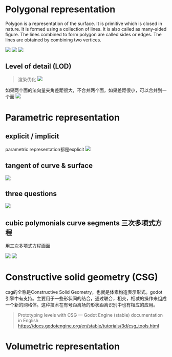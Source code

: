 # Polygonal representation

Polygon is a representation of the surface. It is primitive which is closed in nature. It is formed using a collection of lines. It is also called as many-sided figure. The lines combined to form polygon are called sides or edges. The lines are obtained by combining two vertices.

![](assets/2022-10-18-02-05-12.png)
![](assets/2022-10-18-02-09-38.png)
![](assets/2022-10-18-02-11-22.png)

## Level of detail (LOD)
> 渲染优化
![](assets/2022-10-18-02-14-50.png)

如果两个面的法向量夹角差距很大，不合并两个面，如果差距很小，可以合并到一个面
![](assets/2022-10-18-02-27-45.png)

# Parametric representation

## explicit / implicit
parametric representation都是explicit 
![](assets/2022-10-18-03-51-40.png)

## tangent of curve & surface
![](assets/2022-10-18-06-54-57.png)

## three questions
![](assets/2022-10-19-03-49-19.png)

## cubic polymonials curve segments 三次多项式方程
用三次多项式方程画面

![](assets/2022-10-19-04-08-00.png)
![](assets/2022-10-19-04-31-10.png)

# Constructive solid geometry (CSG)
csg的全称是Constructive Solid Geometry，也就是体素构造表示形式。godot引擎中有支持。主要用于一些形状间的结合，通过联合，相交，相减的操作来组成一个新的网格体。这种技术在有号距离场的形状距离识别中也有相应的应用。

> Prototyping levels with CSG — Godot Engine (stable) documentation in English
> https://docs.godotengine.org/en/stable/tutorials/3d/csg_tools.html


# Volumetric representation
